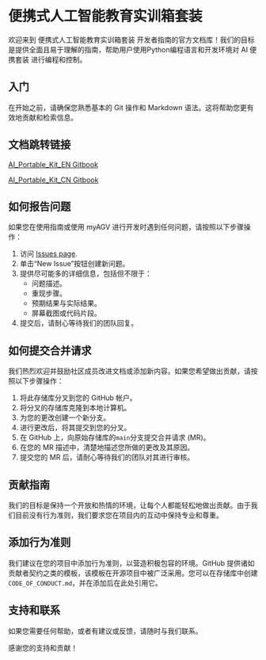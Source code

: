 # 便携式人工智能教育实训箱套装

欢迎来到 便携式人工智能教育实训箱套装 开发者指南的官方文档库！我们的目标是提供全面且易于理解的指南，帮助用户使用Python编程语言和开发环境对 AI 便携套装 进行编程和控制。

## 入门

在开始之前，请确保您熟悉基本的 Git 操作和 Markdown 语法。这将帮助您更有效地贡献和检索信息。

## 文档跳转链接

[AI_Portable_Kit_EN Gitbook](https://docs.elephantrobotics.com/docs/AI_Portable_Kit_en/)

[AI_Portable_Kit_CN Gitbook](https://docs.elephantrobotics.com/docs/AI_Portable_Kit_cn/)

## 如何报告问题

如果您在使用指南或使用 myAGV 进行开发时遇到任何问题，请按照以下步骤操作：

1. 访问 [Issues page](https://github.com/elephantrobotics/AI_Portable_Kit_docs/issues).
2. 单击“New Issue”按钮创建新问题。
3. 提供尽可能多的详细信息，包括但不限于：
   - 问题描述。
   - 重现步骤。
   - 预期结果与实际结果。
   - 屏幕截图或代码片段。
4. 提交后，请耐心等待我们的团队回复。

## 如何提交合并请求

我们热烈欢迎并鼓励社区成员改进文档或添加新内容。如果您希望做出贡献，请按照以下步骤操作：

1. 将此存储库分叉到您的 GitHub 帐户。
2. 将分叉的存储库克隆到本地计算机。
3. 为您的更改创建一个新分支。
4. 进行更改后，将其提交到您的分叉。
5. 在 GitHub 上，向原始存储库的`main`分支提交合并请求 (MR)。
6. 在您的 MR 描述中，清楚地描述您所做的更改及其原因。
7. 提交您的 MR 后，请耐心等待我们的团队对其进行审核。

## 贡献指南

我们的目标是保持一个开放和热情的环境，让每个人都能轻松地做出贡献。由于我们目前没有行为准则，我们要求您在项目内的互动中保持专业和尊重。

## 添加行为准则

我们建议在您的项目中添加行为准则，以营造积极包容的环境。GitHub 提供诸如贡献者契约之类的模板，该模板在开源项目中被广泛采用。您可以在存储库中创建`CODE_OF_CONDUCT.md`，并在添加后在此处引用它。

## 支持和联系

如果您需要任何帮助，或者有建议或反馈，请随时与我们联系。

感谢您的支持和贡献！

